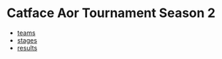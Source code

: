 # Catface Aor Tournament Season 2

- [teams](s2_teams.md)
- [stages](s2_stages.md)
- [results](s2_results.md)
